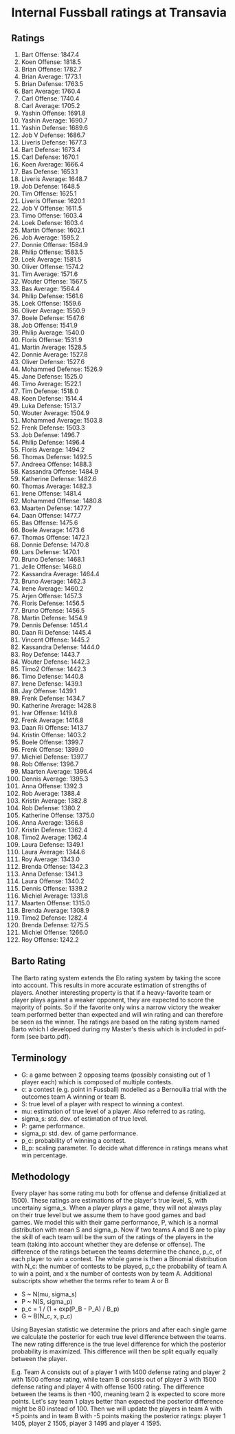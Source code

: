 # Internal Fussball ratings at Transavia
## Ratings
1. Bart Offense: 1847.4 
2. Koen Offense: 1818.5 
3. Brian Offense: 1782.7 
4. Brian Average: 1773.1 
5. Brian Defense: 1763.5 
6. Bart Average: 1760.4 
7. Carl Offense: 1740.4 
8. Carl Average: 1705.2 
9. Yashin Offense: 1691.8 
10. Yashin Average: 1690.7 
11. Yashin Defense: 1689.6 
12. Job V Defense: 1686.7 
13. Liveris Defense: 1677.3 
14. Bart Defense: 1673.4 
15. Carl Defense: 1670.1 
16. Koen Average: 1666.4 
17. Bas Defense: 1653.1 
18. Liveris Average: 1648.7 
19. Job Defense: 1648.5 
20. Tim Offense: 1625.1 
21. Liveris Offense: 1620.1 
22. Job V Offense: 1611.5 
23. Timo Offense: 1603.4 
24. Loek Defense: 1603.4 
25. Martin Offense: 1602.1 
26. Job Average: 1595.2 
27. Donnie Offense: 1584.9 
28. Philip Offense: 1583.5 
29. Loek Average: 1581.5 
30. Oliver Offense: 1574.2 
31. Tim Average: 1571.6 
32. Wouter Offense: 1567.5 
33. Bas Average: 1564.4 
34. Philip  Defense: 1561.6 
35. Loek Offense: 1559.6 
36. Oliver Average: 1550.9 
37. Boele Defense: 1547.6 
38. Job Offense: 1541.9 
39. Philip Average: 1540.0 
40. Floris Offense: 1531.9 
41. Martin Average: 1528.5 
42. Donnie Average: 1527.8 
43. Oliver Defense: 1527.6 
44. Mohammed Defense: 1526.9 
45. Jane Defense: 1525.0 
46. Timo Average: 1522.1 
47. Tim Defense: 1518.0 
48. Koen Defense: 1514.4 
49. Luka Defense: 1513.7 
50. Wouter Average: 1504.9 
51. Mohammed Average: 1503.8 
52. Frenk  Defense: 1503.3 
53. Job  Defense: 1496.7 
54. Philip Defense: 1496.4 
55. Floris Average: 1494.2 
56. Thomas Defense: 1492.5 
57. Andreea Offense: 1488.3 
58. Kassandra Offense: 1484.9 
59. Katherine Defense: 1482.6 
60. Thomas Average: 1482.3 
61. Irene Offense: 1481.4 
62. Mohammed Offense: 1480.8 
63. Maarten Defense: 1477.7 
64. Daan Offense: 1477.7 
65. Bas Offense: 1475.6 
66. Boele Average: 1473.6 
67. Thomas Offense: 1472.1 
68. Donnie Defense: 1470.8 
69. Lars Defense: 1470.1 
70. Bruno Defense: 1468.1 
71. Jelle Offense: 1468.0 
72. Kassandra Average: 1464.4 
73. Bruno Average: 1462.3 
74. Irene Average: 1460.2 
75. Arjen Offense: 1457.3 
76. Floris Defense: 1456.5 
77. Bruno Offense: 1456.5 
78. Martin Defense: 1454.9 
79. Dennis Defense: 1451.4 
80. Daan Ri Defense: 1445.4 
81. Vincent Offense: 1445.2 
82. Kassandra Defense: 1444.0 
83. Roy Defense: 1443.7 
84. Wouter Defense: 1442.3 
85. Timo2 Offense: 1442.3 
86. Timo Defense: 1440.8 
87. Irene Defense: 1439.1 
88. Jay Offense: 1439.1 
89. Frenk Defense: 1434.7 
90. Katherine Average: 1428.8 
91. Ivar Offense: 1419.8 
92. Frenk Average: 1416.8 
93. Daan Ri Offense: 1413.7 
94. Kristin Offense: 1403.2 
95. Boele Offense: 1399.7 
96. Frenk Offense: 1399.0 
97. Michiel Defense: 1397.7 
98. Rob Offense: 1396.7 
99. Maarten Average: 1396.4 
100. Dennis Average: 1395.3 
101. Anna Offense: 1392.3 
102. Rob Average: 1388.4 
103. Kristin Average: 1382.8 
104. Rob Defense: 1380.2 
105. Katherine Offense: 1375.0 
106. Anna Average: 1366.8 
107. Kristin Defense: 1362.4 
108. Timo2 Average: 1362.4 
109. Laura Defense: 1349.1 
110. Laura Average: 1344.6 
111. Roy Average: 1343.0 
112. Brenda Offense: 1342.3 
113. Anna Defense: 1341.3 
114. Laura Offense: 1340.2 
115. Dennis Offense: 1339.2 
116. Michiel Average: 1331.8 
117. Maarten Offense: 1315.0 
118. Brenda Average: 1308.9 
119. Timo2 Defense: 1282.4 
120. Brenda Defense: 1275.5 
121. Michiel Offense: 1266.0 
122. Roy Offense: 1242.2 

## Barto Rating
The Barto rating system extends the Elo rating system by taking the score into account. This results in more accurate estimation of strengths of players. Another interesting property is that if a heavy-favorite team or player plays against a weaker opponent, they are expected to score the majority of points. So if the favorite only wins a narrow victory the weaker team performed better than expected and will win rating and can therefore be seen as the winner. The ratings are based on the rating system named Barto which I developed during my Master's thesis which is included in pdf-form (see barto.pdf).
## Terminology
- G: a game between 2 opposing teams (possibly consisting out of 1 player each) which is composed of multiple contests.
- c: a contest (e.g. point in Fussball) modelled as a Bernoullia trial with the outcomes team A winning or team B.
- S: true level of a player with respect to winning a contest.
- mu: estimation of true level of a player. Also referred to as rating.
- sigma_s: std. dev. of estimation of true level.
- P: game performance.
- sigma_p: std. dev. of game performance.
- p_c: probability of winning a contest.
- B_p: scaling parameter. To decide what difference in ratings means what win percentage.
## Methodology
Every player has some rating mu both for offense and defense (initialized at 1500). These ratings are estimations of the player's true level, S, with uncertainy sigma_s. When a player plays a game, they will not always play on their true level but we assume them to have good games and bad games. We model this with their game performance, P, which is a normal distribution with mean S and sigma_p. Now if two teams A and B are to play the skill of each team will be the sum of the ratings of the players in the team (taking into account whether they are defense or offense). The difference of the ratings between the teams determine the chance, p_c, of each player to win a contest. The whole game is then a Binomial distribution with N_c: the number of contests to be played, p_c the probability of team A to win a point, and x the number of contests won by team A. Additional subscripts show whether the terms refer to team A or B
- S ~ N(mu, sigma_s)
- P ~ N(S, sigma_p)
- p_c = 1 / (1 + exp(P_B - P_A) / B_p)
- G ~ B(N_c, x, p_c)

Using Bayesian statistic we determine the priors and after each single game we calculate the posterior for each true level difference between the teams. The new rating difference is the true level difference for which the posterior probability is maximized. This difference will then be split equally equally between the player. 

E.g. Team A consists out of a player 1 with 1400 defense rating and player 2 with 1500 offense rating, while team B consists out of player 3 with 1500 defense rating and player 4 with offense 1600 rating. The difference between the teams is then -100, meaning team 2 is expected to score more points. Let's say team 1 plays better than expected the posterior difference might be 80 instead of 100. Then we will update the players in team A with +5 points and in team B with -5 points making the posterior ratings: player 1 1405, player 2 1505, player 3 1495 and player 4 1595.